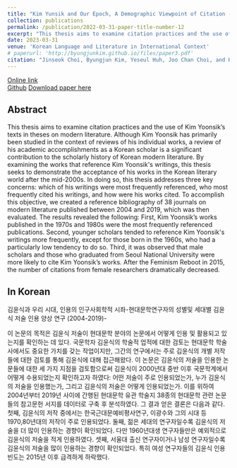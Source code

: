 ```yaml
---
title: "Kim Yunsik and Our Epoch, A Demographic Viewpoint of Citation - Korean Modern Literature Researchers' Citation Patterns of Kim Yunsik's Writings by Gender and Generation, 2004-2019"
collection: publications
permalink: /publication/2022-03-31-paper-title-number-12
excerpt: "This thesis aims to examine citation practices and the use of Kim Yoonsik’s texts in theses on modern literature. The thesis addresses three key concerns: which of his writings were most frequently referenced, who most frequently cited his writings, and how were his works cited."
date: 2023-03-31
venue: 'Korean Language and Literature in International Context'
# paperurl: 'http://byungjunkim.github.io/files/paper3.pdf'
citation: "Jinseok Choi, Byungjun Kim, Yeseul Huh, Joo Chan Choi, and Hoduk Hwang. (2023). &quot;Kim Yunsik and Our Epoch, A Demographic Viewpoint of Citation - Korean Modern Literature Researchers' Citation Patterns of Kim Yunsik's Writings by Gender and Generation, 2004-2019.&quot; <i>Korean Language and Literature in International Context</i>. 96."
---
```

[Online link](https://doi.org/10.31147/IALL.96.12)  
[Github](https://github.com/ByungjunKim/CRKMLS)
[Download paper here](http://byungjunkim.github.io/files/paper12.pdf)

## Abstract
This thesis aims to examine citation practices and the use of Kim Yoonsik’s texts in theses on modern literature. Although Kim Yoonsik has primarily been studied in the context of reviews of his individual works, a review of his academic accomplishments as a Korean scholar is a significant contribution to the scholarly history of Korean modern literature. By examining the works that reference Kim Yoonsik's writings, this thesis seeks to demonstrate the acceptance of his works in the Korean literary world after the mid-2000s. In doing so, this thesis addresses three key concerns: which of his writings were most frequently referenced, who most frequently cited his writings, and how were his works cited. To accomplish this objective, we created a reference bibliography of 38 journals on modern literature published between 2004 and 2019, which was then evaluated. The results revealed the following: First, Kim Yoonsik’s works published in the 1970s and 1980s were the most frequently referenced publications. Second, younger scholars tended to reference Kim Yoonsik's writings more frequently, except for those born in the 1960s, who had a particularly low tendency to do so. Third, it was observed that male scholars and those who graduated from Seoul National University were more likely to cite Kim Yoonsik’s works. After the Feminism Reboot in 2015, the number of citations from female researchers dramatically decreased.

## In Korean
김윤식과 우리 시대, 인용의 인구사회학적 시좌-현대문학연구자의 성별및 세대별 김윤식 저술 인용 양상 연구 (2004-2019)-

이 논문의 목적은 김윤식 저술이 현대문학 분야의 논문에서 어떻게 인용 및 활용되고 있는지를 확인하는 데 있다. 국문학자 김윤식의 학술적 업적에 대한 검토는 현대문학 학술사에서도 중요한 가치를 갖는 작업이지만, 그간의 연구에서는 주로 김윤식의 개별 저작들에 대한 검토를 통해 김윤식에 대해 접근해왔다. 이 논문은 김윤식의 저술을 인용한 논문들에 대한 세 가지 지점을 검토함으로써 김윤식이 2000년대 중반 이후 국문학계에서 어떻게 수용되었는지 확인하고자 하였다: 어떤 저술이 주로 인용되었는가, 누가 김윤식의 저술을 인용했는가, 그리고 김윤식의 저술은 어떻게 인용되었는가. 이를 위하여 2004년부터 2019년 사이에 간행된 현대문학 유관 학술지 38종의 현대문학 관련 논문들의 참고문헌 서지를 데이터로 구축 후 분석하였다. 그 결과 얻은 결론은 다음과 같다. 첫째, 김윤식의 저작 중에서는 한국근대문예비평사연구, 이광수와 그의 시대 등 1970,80년대의 저작이 주로 인용되었다. 둘째, 젊은 세대의 연구자일수록 김윤식의 저술을 더 많이 인용하는 경향이 확인되었다. 다만 1960년대생 연구자들만은 예외적으로 김윤식의 저술을 적게 인용하였다. 셋째, 서울대 출신 연구자이거나 남성 연구자일수록 김윤식의 저술을 많이 인용하는 경향이 확인되었다. 특히 여성 연구자들의 김윤식 인용 빈도는 2015년 이후 급격하게 하락했다.